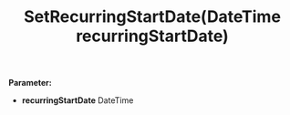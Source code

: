 ﻿---
uid: crmscript_ref_NSAppointment_SetRecurringStartDate
title: SetRecurringStartDate(DateTime recurringStartDate)
intellisense: NSAppointment.SetRecurringStartDate
keywords: NSAppointment, GetRecurringStartDate
so.topic: reference
---



**Parameter:** 
 - **recurringStartDate** DateTime


